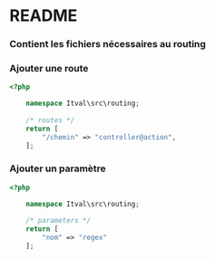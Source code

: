 # README #

### Contient les fichiers nécessaires au routing ###

### Ajouter une route ###
```PHP
<?php

    namespace Itval\src\routing;
    
    /* routes */
    return [
        "/chemin" => "controller@action",
    ];
```
### Ajouter un paramètre ###
```PHP
<?php

    namespace Itval\src\routing;
    
    /* parameters */
    return [
        "nom" => "regex"
    ];
```
